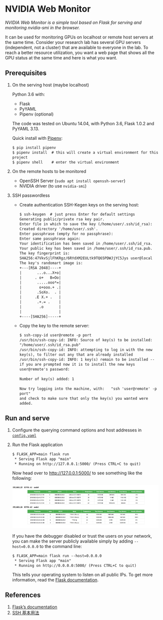 # NVIDIA Web Monitor

*NVIDIA Web Monitor is a simple tool based on Flask for serving and monitoring nvidia-smi in the browser.*

It can be used for monitoring GPUs on localhost or remote host servers at the same time. Consider your research lab has several GPU servers (independent, not a cluster) that are available to everyone in the lab. To reach a better resource utilization, you want a web page that shows all the GPU status at the same time and here is what you want.

## Prerequisites

1. On the serving host (maybe localhost)

    Python 3.6 with:
    - Flask
    - PyYAML
    - Pipenv (optional)

    The code was tested on Ubuntu 14.04, with Python 3.6, Flask 1.0.2 and PyYAML 3.13.

    Quick install with [Pipenv](https://pipenv.readthedocs.io/en/latest/):

    ```shell
    $ pip install pipenv
    $ pipenv install  # this will create a virtual environment for this project
    $ pipenv shell    # enter the virtual environment
    ```

2. On the remote hosts to be monitored

    - OpenSSH Server (`sudo apt install openssh-server`)
    - NVIDIA driver (to use `nvidia-smi`)

3. SSH passwordless

    - Create authentication SSH-Kegen keys on the serving host:

        ```shell
        $ ssh-keygen  # just press Enter for default settings
        Generating public/private rsa key pair.
        Enter file in which to save the key (/home/user/.ssh/id_rsa):
        Created directory '/home/user/.ssh'.
        Enter passphrase (empty for no passphrase):
        Enter same passphrase again:
        Your identification has been saved in /home/user/.ssh/id_rsa.
        Your public key has been saved in /home/user/.ssh/id_rsa.pub.
        The key fingerprint is:
        SHA256:47VkvSjlFhKRgz/6RYdXM2EULtk9TQ65PDWJjYC5Jys user@local
        The key's randomart image is:
        +---[RSA 2048]----+
        |       ...o...X+o|
        |      . o+   B=Oo|
        |       .....ooo*=|
        |        o+ooo.+ .|
        |       .SoXo.  . |
        |      .E X.+ .   |
        |       .+.= .    |
        |        .o       |
        |                 |
        +----[SHA256]-----+
        ```

    - Copy the key to the remote server:

        ```shell
        $ ssh-copy-id user@remote -p port
        /usr/bin/ssh-copy-id: INFO: Source of key(s) to be installed: "/home/user/.ssh/id_rsa.pub"
        /usr/bin/ssh-copy-id: INFO: attempting to log in with the new key(s), to filter out any that are already installed
        /usr/bin/ssh-copy-id: INFO: 1 key(s) remain to be installed -- if you are prompted now it is to install the new keys
        user@remote's password:

        Number of key(s) added: 1

        Now try logging into the machine, with:   "ssh 'user@remote' -p port"
        and check to make sure that only the key(s) you wanted were added.
        ```

## Run and serve

1. Configure the querying command options and host addresses in [`config.yaml`](config.yaml)
2. Run the Flask application

    ```shell
    $ FLASK_APP=main flask run
     * Serving Flask app "main"
     * Running on http://127.0.0.1:5000/ (Press CTRL+C to quit)
    ```

    Now head over to http://127.0.0.1:5000/ to see something like the following:

    [![demo](assets/demo.jpg)](https://raw.githubusercontent.com/DAA233/nvidia-web-monitor/32dc6e112841a5688e33a0050294dea06bf70c6c/assets/demo.jpg)

    If you have the debugger disabled or trust the users on your network, you can make the server publicly available simply by adding `--host=0.0.0.0` to the command line:

    ```shell
    $ FLASK_APP=main flask run --host=0.0.0.0
     * Serving Flask app "main"
     * Running on http://0.0.0.0:5000/ (Press CTRL+C to quit)
    ```

    This tells your operating system to listen on all public IPs. To get more information, read the [Flask documentation](http://flask.pocoo.org/docs/1.0/quickstart/#a-minimal-application).

## References

1. [Flask’s documentation](http://flask.pocoo.org/docs/1.0/)
2. [SSH 基本用法](https://zhuanlan.zhihu.com/p/21999778)
